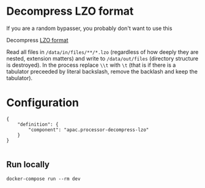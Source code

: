 # Decompress LZO format

If you are a random bypasser, you probably don't want to use this

Decompress [LZO format](https://www.lzop.org/) 

Read all files in `/data/in/files/**/*.lzo` (regardless of how deeply they are nested, extension matters) and write to `/data/out/files` (directory structure is destroyed). In the process replace `\\t` with `\t` (that is if there is a tabulator preceeded by literal backslash, remove the backlash and keep the tabulator).


# Configuration
```
{
    "definition": {
        "component": "apac.processor-decompress-lzo"
    }
}


```

## Run locally

```
docker-compose run --rm dev
```
